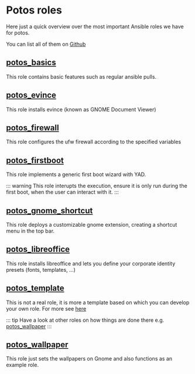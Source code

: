 # Potos roles

Here just a quick overview over the most important Ansible roles we have for potos. 

You can list all of them on [Github](https://github.com/search?q=org%3Aprojectpotos+ansible-role&type=repositories)

## [potos_basics](https://github.com/projectpotos/ansible-role-potos_basics)

This role contains basic features such as regular ansible pulls.

## [potos_evince](https://github.com/projectpotos/ansible-role-potos_evince)

This role installs evince (known as GNOME Document Viewer)

## [potos_firewall](https://github.com/projectpotos/ansible-role-potos_firewall)

This role configures the ufw firewall according to the specified variables

## [potos_firstboot](https://github.com/projectpotos/ansible-role-potos_firstboot)

This role implements a generic first boot wizard with YAD. 

::: warning
This role interupts the execution, ensure it is only run during the first boot, when the user can interact with it.
:::

## [potos_gnome_shortcut](https://github.com/projectpotos/ansible-role-potos_gnome_shortcut)

This role deploys a customizable gnome extension, creating a shortcut menu in the top bar.

## [potos_libreoffice](https://github.com/projectpotos/ansible-role-potos_libreoffice)

This role installs libreoffice and lets you define your corporate identity presets (fonts, templates, ...)

## [potos_template](https://github.com/projectpotos/ansible-role-potos_template)

This is not a real role, it is more a template based on which you can develop your own role. For more see [here](/guide/own-role/)

::: tip
Have a look at other roles on how things are done there e.g. [potos_wallpaper](#potos-wallpaper)
:::


## [potos_wallpaper](https://github.com/projectpotos/ansible-role-potos_wallpaper)

This role just sets the wallpapers on Gnome and also functions as an example role.
